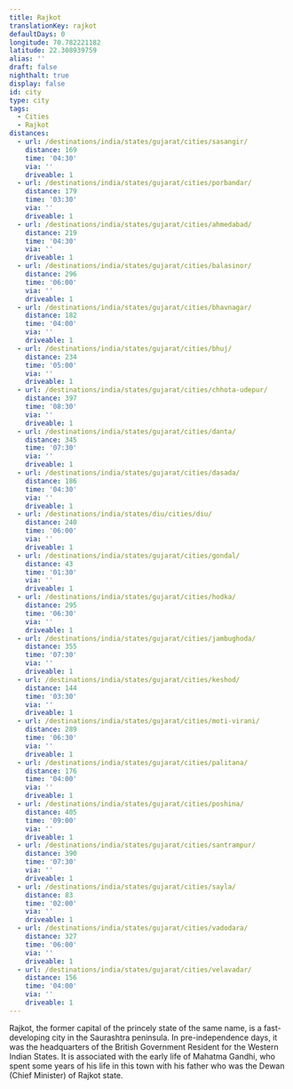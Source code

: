 ```yaml
---
title: Rajkot
translationKey: rajkot
defaultDays: 0
longitude: 70.782221182
latitude: 22.308939759
alias: ''
draft: false
nighthalt: true
display: false
id: city
type: city
tags:
  - Cities
  - Rajkot
distances:
  - url: /destinations/india/states/gujarat/cities/sasangir/
    distance: 169
    time: '04:30'
    via: ''
    driveable: 1
  - url: /destinations/india/states/gujarat/cities/porbandar/
    distance: 179
    time: '03:30'
    via: ''
    driveable: 1
  - url: /destinations/india/states/gujarat/cities/ahmedabad/
    distance: 219
    time: '04:30'
    via: ''
    driveable: 1
  - url: /destinations/india/states/gujarat/cities/balasinor/
    distance: 296
    time: '06:00'
    via: ''
    driveable: 1
  - url: /destinations/india/states/gujarat/cities/bhavnagar/
    distance: 182
    time: '04:00'
    via: ''
    driveable: 1
  - url: /destinations/india/states/gujarat/cities/bhuj/
    distance: 234
    time: '05:00'
    via: ''
    driveable: 1
  - url: /destinations/india/states/gujarat/cities/chhota-udepur/
    distance: 397
    time: '08:30'
    via: ''
    driveable: 1
  - url: /destinations/india/states/gujarat/cities/danta/
    distance: 345
    time: '07:30'
    via: ''
    driveable: 1
  - url: /destinations/india/states/gujarat/cities/dasada/
    distance: 186
    time: '04:30'
    via: ''
    driveable: 1
  - url: /destinations/india/states/diu/cities/diu/
    distance: 240
    time: '06:00'
    via: ''
    driveable: 1
  - url: /destinations/india/states/gujarat/cities/gondal/
    distance: 43
    time: '01:30'
    via: ''
    driveable: 1
  - url: /destinations/india/states/gujarat/cities/hodka/
    distance: 295
    time: '06:30'
    via: ''
    driveable: 1
  - url: /destinations/india/states/gujarat/cities/jambughoda/
    distance: 355
    time: '07:30'
    via: ''
    driveable: 1
  - url: /destinations/india/states/gujarat/cities/keshod/
    distance: 144
    time: '03:30'
    via: ''
    driveable: 1
  - url: /destinations/india/states/gujarat/cities/moti-virani/
    distance: 289
    time: '06:30'
    via: ''
    driveable: 1
  - url: /destinations/india/states/gujarat/cities/palitana/
    distance: 176
    time: '04:00'
    via: ''
    driveable: 1
  - url: /destinations/india/states/gujarat/cities/poshina/
    distance: 405
    time: '09:00'
    via: ''
    driveable: 1
  - url: /destinations/india/states/gujarat/cities/santrampur/
    distance: 390
    time: '07:30'
    via: ''
    driveable: 1
  - url: /destinations/india/states/gujarat/cities/sayla/
    distance: 83
    time: '02:00'
    via: ''
    driveable: 1
  - url: /destinations/india/states/gujarat/cities/vadodara/
    distance: 327
    time: '06:00'
    via: ''
    driveable: 1
  - url: /destinations/india/states/gujarat/cities/velavadar/
    distance: 156
    time: '04:00'
    via: ''
    driveable: 1
---
```




















































































































































Rajkot, the former capital of the princely state of the same name, is a fast-developing city in the Saurashtra peninsula. In pre-independence days, it was the headquarters of the British Government Resident for the Western Indian States. It is associated with the early life of Mahatma Gandhi, who spent some years of his life in this town with his father who was the Dewan (Chief Minister) of Rajkot state.